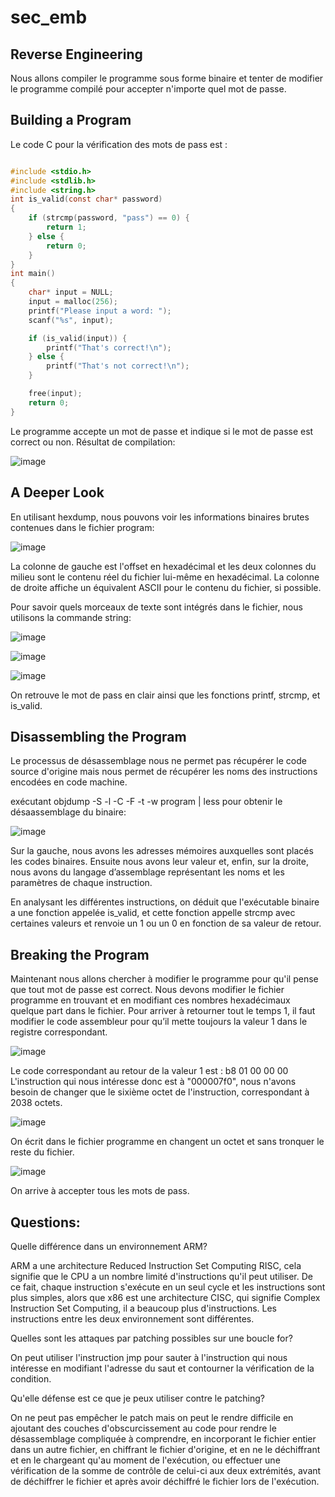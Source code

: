 # sec_emb
Reverse Engineering 
--------------

Nous allons compiler le programme sous forme binaire et tenter de modifier le programme compilé pour accepter n'importe quel mot de passe.

Building a Program
-------------- 
 Le code C pour la vérification des mots de pass est :
```C

#include <stdio.h>
#include <stdlib.h>
#include <string.h>
int is_valid(const char* password)
{
    if (strcmp(password, "pass") == 0) {
        return 1;
    } else {
        return 0;
    }
}
int main()
{
    char* input = NULL;
    input = malloc(256);
    printf("Please input a word: ");
    scanf("%s", input);

    if (is_valid(input)) {
        printf("That's correct!\n");
    } else {
        printf("That's not correct!\n");
    }

    free(input);
    return 0;
}
```
Le programme accepte un mot de passe et indique si le mot de passe est correct ou non.
Résultat de compilation:

![image](https://user-images.githubusercontent.com/46088690/152654101-599679b0-bd34-41be-90c9-99594ed2a21d.png)

A Deeper Look
--------------

En utilisant hexdump, nous pouvons voir les informations binaires brutes contenues dans le fichier program:

![image](https://user-images.githubusercontent.com/46088690/152648969-96f37144-769b-4ac4-8101-1709cdcce2e5.png)

La colonne de gauche est l'offset en hexadécimal et les deux colonnes du milieu sont le contenu réel du fichier lui-même en hexadécimal. La colonne de droite affiche un équivalent ASCII pour le contenu du fichier, si possible.

Pour savoir quels morceaux de texte sont intégrés dans le fichier, nous utilisons la commande string:

![image](https://user-images.githubusercontent.com/46088690/152652008-8d860a98-cb7e-4df3-9975-c7357e0f52ce.png)

![image](https://user-images.githubusercontent.com/46088690/152653922-fc281b57-d626-4149-974e-1e5dcaea3a7d.png)

![image](https://user-images.githubusercontent.com/46088690/152651639-06ea407c-0e16-46e1-9c1c-1a9e3aa8444c.png)

On retrouve le mot de pass en clair ainsi que les fonctions printf, strcmp, et is_valid.

Disassembling the Program
-------------- 

Le processus de désassemblage nous ne permet pas récupérer le code source d'origine mais nous permet de récupérer les noms des instructions encodées en code machine.

exécutant objdump -S -l -C -F -t -w program | less pour obtenir le désaassemblage du binaire:

![image](https://user-images.githubusercontent.com/46088690/152651876-9c5fbe2a-0355-4602-986c-6422dd66ca8f.png)

Sur la gauche, nous avons les adresses mémoires auxquelles sont placés les codes binaires. Ensuite nous avons leur valeur et, enfin, sur la droite, nous avons du langage d’assemblage représentant les noms et les paramètres de chaque instruction.

En analysant les différentes instructions, on déduit que l'exécutable binaire a une fonction appelée is_valid, et cette fonction appelle strcmp avec certaines valeurs et renvoie un 1 ou un 0 en fonction de sa valeur de retour. 

Breaking the Program
-------------- 

Maintenant nous allons chercher à modifier le programme pour qu'il pense que tout mot de passe est correct.
Nous devons modifier le fichier programme en trouvant et en modifiant ces nombres hexadécimaux quelque part dans le fichier.
Pour arriver à retourner tout le temps 1, il faut modifier le code assembleur pour qu’il mette toujours la valeur 1 dans le registre correspondant.

![image](https://user-images.githubusercontent.com/46088690/152656790-2027192d-313b-4a34-88c3-04d4d7edc813.png)

Le code correspondant au retour de la valeur 1 est : b8 01 00 00 00
L'instruction qui nous intéresse donc est à "000007f0", nous n'avons besoin de changer que le sixième octet de l'instruction, correspondant à 2038 octets.

![image](https://user-images.githubusercontent.com/46088690/152657136-89077313-a4f7-4ad2-b491-b58bb765eec0.png)

On écrit dans le fichier programme en changent un octet et sans tronquer le reste du fichier.

![image](https://user-images.githubusercontent.com/46088690/152657207-03ec24d7-36b7-4e0a-965a-c96a4b3c8354.png)

On arrive à accepter tous les mots de pass.

Questions:
-------------- 
Quelle différence dans un environnement ARM?

ARM a une architecture Reduced Instruction Set Computing RISC, cela signifie que le CPU a un nombre limité d'instructions qu'il peut utiliser. De ce fait, chaque instruction s'exécute en un seul cycle et les instructions sont plus simples, alors que x86 est une architecture CISC, qui signifie Complex Instruction Set Computing, il a beaucoup plus d'instructions. Les instructions entre les deux environnement sont différentes.

Quelles sont les attaques par patching possibles sur une boucle for?

On peut utiliser l'instruction jmp pour sauter à l'instruction qui nous intéresse en modifiant l'adresse du saut et contourner la vérification de la condition.

Qu'elle défense est ce que je peux utiliser contre le patching?

On ne peut pas empêcher le patch mais on peut le rendre difficile en ajoutant des couches d'obscurcissement au code pour rendre le désassemblage compliquée à comprendre, en incorporant le fichier entier dans un autre fichier, en chiffrant le fichier d'origine, et en ne le déchiffrant et en le chargeant qu'au moment de l'exécution, ou effectuer une vérification de la somme de contrôle de celui-ci aux deux extrémités, avant de déchiffrer le fichier et après avoir déchiffré le fichier lors de l'exécution.
